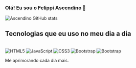 ### Olá! Eu sou o Felippi Ascendino 👋

![Ascendino GitHub stats](https://github-readme-stats.vercel.app/api?username=ascenindex&show_icons=true&theme=onedark)

## Tecnologias que eu uso no meu dia a dia

<div style="display: inline_block"><br/>
    <img align="center" alt="HTML5" src="https://img.shields.io/badge/HTML5-E34F26?style=for-the-badge&logo=html5&logoColor=white" /> 
    <img align="center" alt="JavaScript" src="https://img.shields.io/badge/JavaScript-F7DF1E?style=for-the-badge&logo=javascript&logoColor=black" /> 
    <img align="center" alt="CSS3" src="https://img.shields.io/badge/CSS3-1572B6?style=for-the-badge&logo=css3&logoColor=white" /> 
    <img align="center" alt="Bootstrap" src="https://img.shields.io/badge/Bootstrap-563D7C?style=for-the-badge&logo=bootstrap&logoColor=white" /> 
    <img align="center" alt="Bootstrap" src="https://img.shields.io/badge/Bootstrap-563D7C?style=for-the-badge&logo=bootstrap&logoColor=white" /> 

Me aprimorando cada dia mais.
